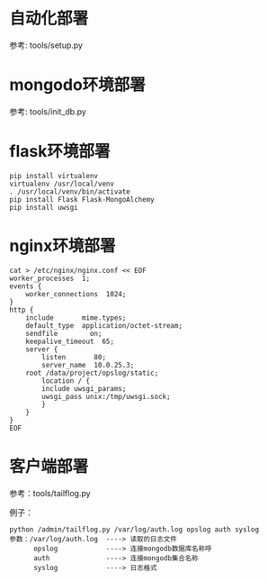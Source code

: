 # 自动化部署
参考: tools/setup.py

# mongodo环境部署
参考: tools/init_db.py

# flask环境部署
    pip install virtualenv
    virtualenv /usr/local/venv
    . /usr/local/venv/bin/activate
    pip install Flask Flask-MongoAlchemy
    pip install uwsgi

# nginx环境部署
    cat > /etc/nginx/nginx.conf << EOF
    worker_processes  1;
    events {
        worker_connections  1024;
    }
    http {
        include       mime.types;
        default_type  application/octet-stream;
        sendfile        on;
        keepalive_timeout  65;
        server {
            listen       80;
            server_name  10.0.25.3;
        root /data/project/opslog/static;
            location / { 
            include uwsgi_params; 
            uwsgi_pass unix:/tmp/uwsgi.sock; 
            }
        }
    }
    EOF

# 客户端部署
参考：tools/tailflog.py

例子：

    python /admin/tailflog.py /var/log/auth.log opslog auth syslog
    参数：/var/log/auth.log  ----> 读取的日志文件
          opslog            ----> 连接mongodb数据库名称呼
          auth              ----> 连接mongodb集合名称
          syslog            ----> 日志格式
